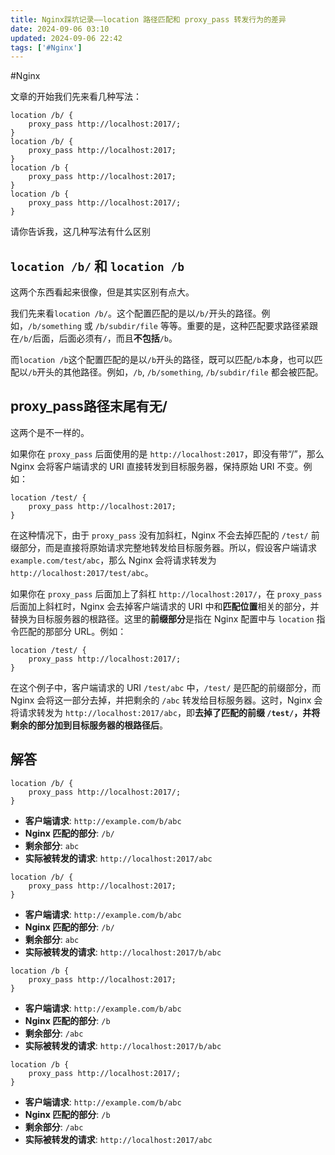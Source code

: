 ```yaml
---
title: Nginx踩坑记录——location 路径匹配和 proxy_pass 转发行为的差异
date: 2024-09-06 03:10
updated: 2024-09-06 22:42
tags: ['#Nginx']
---
```


#Nginx

文章的开始我们先来看几种写法：

```nginx
location /b/ {
	proxy_pass http://localhost:2017/;
}
location /b/ {
	proxy_pass http://localhost:2017;
}
location /b {
	proxy_pass http://localhost:2017;
}
location /b {
	proxy_pass http://localhost:2017/;
}
```

请你告诉我，这几种写法有什么区别

## `location /b/` 和 `location /b`

这两个东西看起来很像，但是其实区别有点大。

我们先来看`location /b/`。这个配置匹配的是以`/b/`开头的路径。例如，`/b/something` 或 `/b/subdir/file` 等等。重要的是，这种匹配要求路径紧跟在`/b/`后面，后面必须有`/`，而且**不包括**`/b`。

而`location /b`这个配置匹配的是以`/b`开头的路径，既可以匹配`/b`本身，也可以匹配以`/b`开头的其他路径。例如，`/b`, `/b/something`, `/b/subdir/file` 都会被匹配。

## proxy_pass路径末尾有无/

这两个是不一样的。

如果你在 `proxy_pass` 后面使用的是 `http://localhost:2017`，即没有带“/”，那么Nginx 会将客户端请求的 URI 直接转发到目标服务器，保持原始 URI 不变。例如：

```nginx
location /test/ {
    proxy_pass http://localhost:2017;
}
```

在这种情况下，由于 `proxy_pass` 没有加斜杠，Nginx 不会去掉匹配的 `/test/` 前缀部分，而是直接将原始请求完整地转发给目标服务器。所以，假设客户端请求 `example.com/test/abc`，那么 Nginx 会将请求转发为 `http://localhost:2017/test/abc`。

如果你在 `proxy_pass` 后面加上了斜杠 `http://localhost:2017/`，在 `proxy_pass` 后面加上斜杠时，Nginx 会去掉客户端请求的 URI 中和**匹配位置**相关的部分，并替换为目标服务器的根路径。这里的**前缀部分**是指在 Nginx 配置中与 `location` 指令匹配的那部分 URL。例如：

```nginx
location /test/ {
    proxy_pass http://localhost:2017/;
}
```

在这个例子中，客户端请求的 URI `/test/abc` 中，`/test/` 是匹配的前缀部分，而 Nginx 会将这一部分去掉，并把剩余的 `/abc` 转发给目标服务器。这时，Nginx 会将请求转发为 `http://localhost:2017/abc`，即**去掉了匹配的前缀 `/test/`，并将剩余的部分加到目标服务器的根路径后**。

## 解答

```nginx
location /b/ {
	proxy_pass http://localhost:2017/;
}
```

-   **客户端请求**: `http://example.com/b/abc`
-   **Nginx 匹配的部分**: `/b/`
-   **剩余部分**: `abc`
-   **实际被转发的请求**: `http://localhost:2017/abc`

```nginx
location /b/ {
	proxy_pass http://localhost:2017;
}
```

-   **客户端请求**: `http://example.com/b/abc`
-   **Nginx 匹配的部分**: `/b/`
-   **剩余部分**: `abc`
-   **实际被转发的请求**: `http://localhost:2017/b/abc`

```nginx
location /b {
	proxy_pass http://localhost:2017;
}
```

-   **客户端请求**: `http://example.com/b/abc`
-   **Nginx 匹配的部分**: `/b`
-   **剩余部分**: `/abc`
-   **实际被转发的请求**: `http://localhost:2017/b/abc`

```nginx
location /b {
	proxy_pass http://localhost:2017/;
}
```

-   **客户端请求**: `http://example.com/b/abc`
-   **Nginx 匹配的部分**: `/b`
-   **剩余部分**: `/abc`
-   **实际被转发的请求**: `http://localhost:2017/abc`
